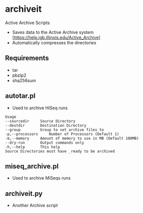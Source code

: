# archiveit
Active Archive Scripts
* Saves data to the Active Archive system [https://help.igb.illinois.edu/Active_Archive]
* Automatically compresses the directories

## Requirements
* tar
* pbzip2
* sha256sum

## autotar.pl
* Used to archive HiSeq runs
```
Usage
--sourcedir		Source Directory
--destdir		Destination Directory
--group			Group to set archive files to
-p,--processors		Number of Processors (Default 1)
-m,--memory		Amount of memory to use in MB (Default 100MB)
--dry-run		Output commands only
-h,--help		This help
Source Directories must have _ready to be archived
```

## miseq_archive.pl
* Used to archive MiSeqs runs

## archiveit.py
* Another Archive script
